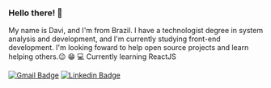 ### Hello there! 👋

My name is Davi, and I'm from Brazil. I have a technologist degree in system analysis and development, and I'm currently studying front-end development.
I'm looking foward to help open source projects and learn helping others.:wink: :grin:
:computer: Currently learning ReactJS

[![Gmail Badge](https://img.shields.io/badge/-tgmarinho@gmail.com-c14438?style=flat-square&logo=Gmail&logoColor=white&link=mailto:dbs.tj0@gmail.com)](mailto:dbs.tj0@gmail.com)
[![Linkedin Badge](https://img.shields.io/badge/-LinkedIn-blue?style=flat-square&logo=Linkedin&logoColor=white&link=https://www.linkedin.com/in/davi-santos-a3b494191/)](https://www.linkedin.com/in/davi-santos-a3b494191/)
